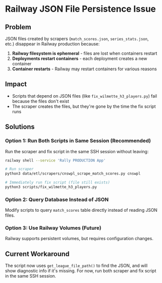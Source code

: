 # Railway JSON File Persistence Issue

## Problem
JSON files created by scrapers (`match_scores.json`, `series_stats.json`, etc.) disappear in Railway production because:

1. **Railway filesystem is ephemeral** - files are lost when containers restart
2. **Deployments restart containers** - each deployment creates a new container
3. **Container restarts** - Railway may restart containers for various reasons

## Impact
- Scripts that depend on JSON files (like `fix_wilmette_h3_players.py`) fail because the files don't exist
- The scraper creates the files, but they're gone by the time the fix script runs

## Solutions

### Option 1: Run Both Scripts in Same Session (Recommended)
Run the scraper and fix script in the same SSH session without leaving:

```bash
railway shell --service 'Rally PRODUCTION App'

# Run scraper
python3 data/etl/scrapers/cnswpl_scrape_match_scores.py cnswpl

# Immediately run fix script (file still exists)
python3 scripts/fix_wilmette_h3_players.py
```

### Option 2: Query Database Instead of JSON
Modify scripts to query `match_scores` table directly instead of reading JSON files.

### Option 3: Use Railway Volumes (Future)
Railway supports persistent volumes, but requires configuration changes.

## Current Workaround
The script now uses `get_league_file_path()` to find the JSON, and will show diagnostic info if it's missing. For now, run both scraper and fix script in the same SSH session.

